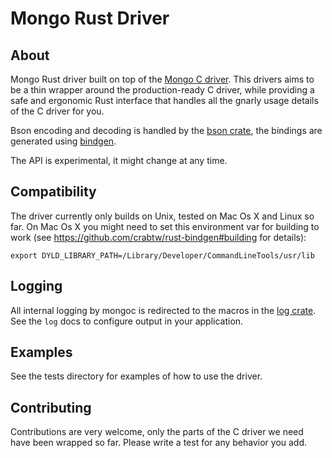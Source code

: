 # Mongo Rust Driver

## About

Mongo Rust driver built on top of the [Mongo C driver](https://github.com/mongodb/mongo-c-driver).
This drivers aims to be a thin wrapper around the production-ready C driver, while providing a safe
and ergonomic Rust interface that handles all the gnarly usage details of the C driver for you.

Bson encoding and decoding is handled by the [bson crate](https://github.com/zonyitoo/bson-rs), the bindings
are generated using [bindgen](https://github.com/crabtw/rust-bindgen).

The API is experimental, it might change at any time.

## Compatibility

The driver currently only builds on Unix, tested on Mac Os X and Linux so far. On Mac Os X you might need to
set this environment var for building to work (see https://github.com/crabtw/rust-bindgen#building for details):

```
export DYLD_LIBRARY_PATH=/Library/Developer/CommandLineTools/usr/lib
```

## Logging

All internal logging by mongoc is redirected to the macros in the [log
crate](http://doc.rust-lang.org/log/log/index.html). See the `log` docs
to configure output in your application.

## Examples

See the tests directory for examples of how to use the driver.

## Contributing

Contributions are very welcome, only the parts of the C driver we need have been wrapped so far. Please write a test for any behavior you add.
